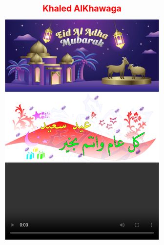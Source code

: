 <html>
  <center>
  <head>
    <h1 style="color:red;">Khaled AlKhawaga</h1>   
  </head>
    <link rel="stylesheet" href="main.css">
    <style>
          video {
                   width: 100%;
                   height: auto;
                }
    </style>
  <body>
  <img src="happy.jpg" id="bg">
  <img src="happy1.webp">
  <video controls autoplay>
  <source src="happyeid.mp4" type="video/mp4"><source>
  <script>alert("🎈عيد اضحي سعيد😍علي الامة الاسلامية😍جميعا يارب🎈")</script>
</body>


